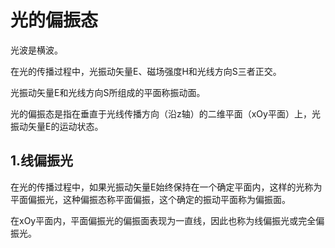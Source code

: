 # 光的偏振态

光波是横波。

在光的传播过程中，光振动矢量E、磁场强度H和光线方向S三者正交。

光振动矢量E和光线方向S所组成的平面称振动面。

光的偏振态是指在垂直于光线传播方向（沿z轴）的二维平面（xOy平面）上，光振动矢量E的运动状态。

## 1.线偏振光

在光的传播过程中，如果光振动矢量E始终保持在一个确定平面内，这样的光称为平面偏振光，这种偏振态称平面偏振，这个确定的振动平面称为偏振面。

在xOy平面内，平面偏振光的偏振面表现为一直线，因此也称为线偏振光或完全偏振光。


